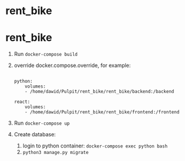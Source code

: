 # rent_bike
# rent_bike

1. Run `docker-compose build`

1. override docker.compose.override, for example:

    ```services:

    python:
        volumes:
        - /home/dawid/Pulpit/rent_bike/rent_bike/backend:/backend

    react:
        volumes:
        - /home/dawid/Pulpit/rent_bike/rent_bike/frontend:/frontend
    ```

1. Run `docker-compose up`

1. Create database:
    1. login to python container:
    `docker-compose exec python bash`
    1. `python3 manage.py migrate`

